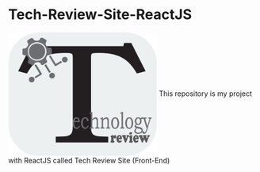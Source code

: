# Tech-Review-Site-ReactJS
<img align='center' src='./client/public/images/black_white_logo.png' width='300' height='250' alt='logo'>
This repository is my project with ReactJS called Tech Review Site (Front-End)